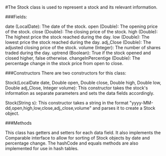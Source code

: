#The Stock class is used to represent a stock and its relevant information.


###Fields:

date (LocalDate): The date of the stock.
open (Double): The opening price of the stock.
close (Double): The closing price of the stock.
high (Double): The highest price the stock reached during the day.
low (Double): The lowest price the stock reached during the day.
adj_Close (Double): The adjusted closing price of the stock.
volume (Integer): The number of shares traded during the day.
uptrend (Boolean): True if the stock opened and closed higher, false otherwise.
changeInPercentige (Double): The percentage change in the stock price from open to close.

###Constructors
There are two constructors for this class:

Stock(LocalDate date, Double open, Double close, Double high, Double low, Double adj_Close, Integer volume): This constructor takes the stock's information as separate parameters and sets the data fields accordingly.

Stock(String s): This constructor takes a string in the format "yyyy-MM-dd,open,high,low,close,adj_close,volume" and parses it to create a Stock object.

###Methods

This class has getters and setters for each data field. It also implements the Comparable interface to allow for sorting of Stock objects by date and percentage change. The hashCode and equals methods are also implemented for use in hash tables.